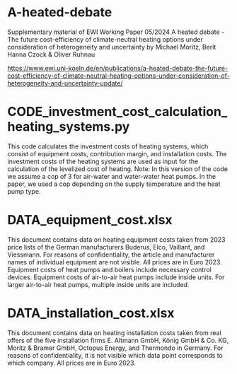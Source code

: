 # A-heated-debate
Supplementary material of EWI Working Paper 05/2024 A heated debate - The future cost-efficiency of climate-neutral heating options under consideration of heterogeneity and uncertainty by Michael Moritz, Berit Hanna Czock &amp; Oliver Ruhnau

https://www.ewi.uni-koeln.de/en/publications/a-heated-debate-the-future-cost-efficiency-of-climate-neutral-heating-options-under-consideration-of-heterogeneity-and-uncertainty-update/

# CODE_investment_cost_calculation_heating_systems.py 
This code calculates the investment costs of heating systems, which consist of equipment costs, contribution margin, and installation costs.
The investment costs of the heating systems are used as input for the calculation of the levelized cost of heating. Note: In this version of the code we assume a cop of 3 for air-water and water-water heat pumps. In the paper, we used a cop depending on the supply temperature and the heat pump type.

# DATA_equipment_cost.xlsx
This document contains data on heating equipment costs taken from 2023 price lists of the German manufacturers Buderus, Elco, Vaillant, and Viessmann. For reasons of confidentiality, the article and manufacturer names of individual equipment are not visible. All prices are in Euro 2023. Equipment costs of heat pumps and boilers include necessary control devices. Equipment costs of air-to-air heat pumps include inside units. For larger air-to-air heat pumps, multiple inside units are included.

# DATA_installation_cost.xlsx
This document contains data on heating installation costs taken from real offers of the five installation firms E. Altmann GmbH, König GmbH & Co. KG, Moritz & Bramer GmbH, Octopus Energy, and Thermondo in Germany. For reasons of confidentiality, it is not visible which data point corresponds to which company. All prices are in Euro 2023. 



